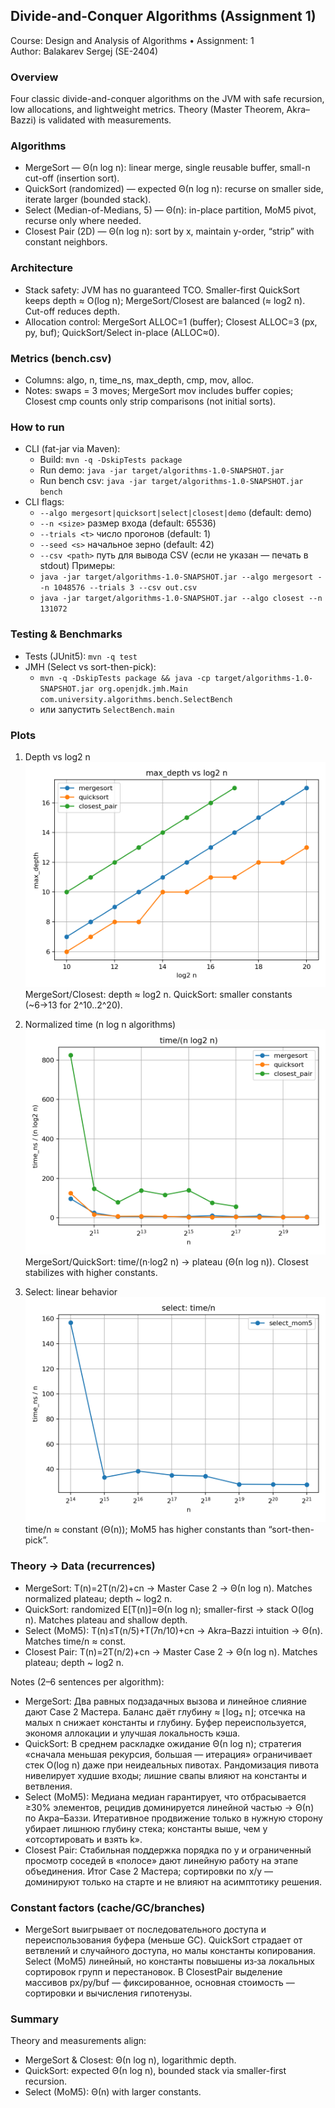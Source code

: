 ## Divide-and-Conquer Algorithms (Assignment 1)
Course: Design and Analysis of Algorithms • Assignment: 1  
Author: Balakarev Sergej (SE-2404)

### Overview
Four classic divide-and-conquer algorithms on the JVM with safe recursion, low allocations, and lightweight metrics. Theory (Master Theorem, Akra–Bazzi) is validated with measurements.

### Algorithms
- MergeSort — Θ(n log n): linear merge, single reusable buffer, small-n cut-off (insertion sort).
- QuickSort (randomized) — expected Θ(n log n): recurse on smaller side, iterate larger (bounded stack).
- Select (Median-of-Medians, 5) — Θ(n): in-place partition, MoM5 pivot, recurse only where needed.
- Closest Pair (2D) — Θ(n log n): sort by x, maintain y-order, “strip” with constant neighbors.

### Architecture
- Stack safety: JVM has no guaranteed TCO. Smaller-first QuickSort keeps depth ≈ O(log n); MergeSort/Closest are balanced (≈ log2 n). Cut-off reduces depth.
- Allocation control: MergeSort ALLOC=1 (buffer); Closest ALLOC=3 (px, py, buf); QuickSort/Select in-place (ALLOC≈0).

### Metrics (bench.csv)
- Columns: algo, n, time_ns, max_depth, cmp, mov, alloc.
- Notes: swaps = 3 moves; MergeSort mov includes buffer copies; Closest cmp counts only strip comparisons (not initial sorts).

### How to run
- CLI (fat-jar via Maven):
    - Build: `mvn -q -DskipTests package`
    - Run demo: `java -jar target/algorithms-1.0-SNAPSHOT.jar`
    - Run bench csv: `java -jar target/algorithms-1.0-SNAPSHOT.jar bench`
- CLI flags:
    - `--algo mergesort|quicksort|select|closest|demo` (default: demo)
    - `--n <size>` размер входа (default: 65536)
    - `--trials <t>` число прогонов (default: 1)
    - `--seed <s>` начальное зерно (default: 42)
    - `--csv <path>` путь для вывода CSV (если не указан — печать в stdout)
  Примеры:
    - `java -jar target/algorithms-1.0-SNAPSHOT.jar --algo mergesort --n 1048576 --trials 3 --csv out.csv`
    - `java -jar target/algorithms-1.0-SNAPSHOT.jar --algo closest --n 131072`

### Testing & Benchmarks
- Tests (JUnit5): `mvn -q test`
- JMH (Select vs sort-then-pick):
    - `mvn -q -DskipTests package && java -cp target/algorithms-1.0-SNAPSHOT.jar org.openjdk.jmh.Main com.university.algorithms.bench.SelectBench`
    - или запустить `SelectBench.main`

### Plots
1) Depth vs log2 n  
   ![depth](plots/depth.png)  
   MergeSort/Closest: depth ≈ log2 n. QuickSort: smaller constants (~6→13 for 2^10..2^20).

2) Normalized time (n log n algorithms)  
   ![nlogn](plots/nlogn_norm.png)  
   MergeSort/QuickSort: time/(n·log2 n) → plateau (Θ(n log n)). Closest stabilizes with higher constants.

3) Select: linear behavior  
   ![select](plots/select_norm.png)  
   time/n ≈ constant (Θ(n)); MoM5 has higher constants than “sort-then-pick”.

### Theory → Data (recurrences)
- MergeSort: T(n)=2T(n/2)+cn → Master Case 2 → Θ(n log n). Matches normalized plateau; depth ~ log2 n.
- QuickSort: randomized E[T(n)]=Θ(n log n); smaller-first → stack O(log n). Matches plateau and shallow depth.
- Select (MoM5): T(n)≤T(n/5)+T(7n/10)+cn → Akra–Bazzi intuition → Θ(n). Matches time/n ≈ const.
- Closest Pair: T(n)=2T(n/2)+cn → Master Case 2 → Θ(n log n). Matches plateau; depth ~ log2 n.

Notes (2–6 sentences per algorithm):
- MergeSort: Два равных подзадачных вызова и линейное слияние дают Case 2 Мастера. Баланс даёт глубину ≈ ⌊log₂ n⌋; отсечка на малых n снижает константы и глубину. Буфер переиспользуется, экономя аллокации и улучшая локальность кэша.
- QuickSort: В среднем раскладке ожидание Θ(n log n); стратегия «сначала меньшая рекурсия, большая — итерация» ограничивает стек O(log n) даже при неидеальных пивотах. Рандомизация пивота нивелирует худшие входы; лишние свапы влияют на константы и ветвления.
- Select (MoM5): Медиана медиан гарантирует, что отбрасывается ≥30% элементов, рецидив доминируется линейной частью → Θ(n) по Акра–Баззи. Итеративное продвижение только в нужную сторону убирает лишнюю глубину стека; константы выше, чем у «отсортировать и взять k».
- Closest Pair: Стабильная поддержка порядка по y и ограниченный просмотр соседей в «полосе» дают линейную работу на этапе объединения. Итог Case 2 Мастера; сортировки по x/y — доминируют только на старте и не влияют на асимптотику решения.

### Constant factors (cache/GC/branches)
- MergeSort выигрывает от последовательного доступа и переиспользования буфера (меньше GC). QuickSort страдает от ветвлений и случайного доступа, но малы константы копирования. Select (MoM5) линейный, но константы повышены из‑за локальных сортировок групп и перестановок. В ClosestPair выделение массивов px/py/buf — фиксированное, основная стоимость — сортировки и вычисления гипотенузы.

### Summary
Theory and measurements align:
- MergeSort & Closest: Θ(n log n), logarithmic depth.
- QuickSort: expected Θ(n log n), bounded stack via smaller-first recursion.
- Select (MoM5): Θ(n) with larger constants.